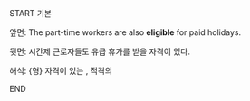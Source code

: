 START
기본

앞면:
The part-time workers are also **eligible** for paid holidays.


뒷면:
시간제 근로자들도 유급 휴가를 받을 자격이 있다.


해석:
{형} 자격이 있는 , 적격의
<!--ID: 1740392419694-->
END